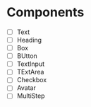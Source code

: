 # Components

- [ ] Text
- [ ] Heading
- [ ] Box
- [ ] BUtton
- [ ] TextInput
- [ ] TExtArea
- [ ] Checkbox
- [ ] Avatar
- [ ] MultiStep